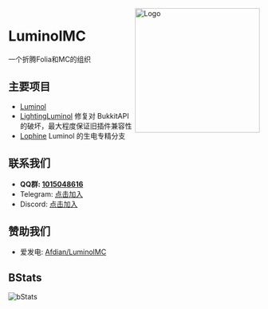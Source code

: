 <img src="https://github.com/LuminolMC/Luminol/blob/ver/1.20.4/public/image/Luminol_6.png" alt="Logo" align="right" width="250">

# LuminolMC
一个折腾Folia和MC的组织

## 主要项目
 - [Luminol](https://github.com/LuminolMC/Luminol)
 - [LightingLuminol](https://github.com/LuminolMC/LightingLuminol) 修复对 BukkitAPI 的破坏，最大程度保证旧插件兼容性
 - [Lophine](https://github.com/LuminolMC/Lophine) Luminol 的生电专精分支

## 联系我们
 - **QQ群: [1015048616](http://qm.qq.com/cgi-bin/qm/qr?_wv=1027&k=bc2-vcHskSF6WIlT6pXMXGbgF90xcFss&authKey=v4YCojJ%2BA7pkGit5%2Bd1vkqxrRUTXb4BfV443oCGk08IKgZNNu9oOEtr46ubF4XCQ&noverify=0&group_code=1015048616)**
 - Telegram: [点击加入](https://t.me/LuminolMinecraft)
 - Discord: [点击加入](https://discord.gg/Qd7m3V6eDx)

## 赞助我们
 - 爱发电: [Afdian/LuminolMC](https://afdian.com/a/Luminol)

## BStats
![bStats](https://bstats.org/signatures/server-implementation/Luminol.svg "bStats")
